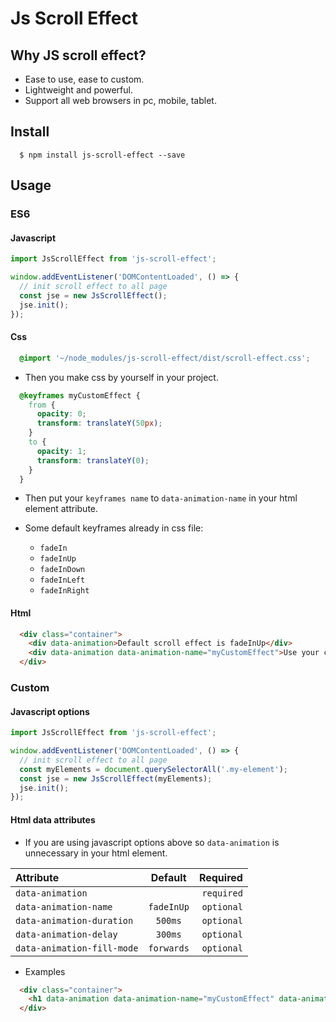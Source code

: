 # Js Scroll Effect

## Why JS scroll effect?

- Ease to use, ease to custom.
- Lightweight and powerful.
- Support all web browsers in pc, mobile, tablet.

## Install

```
  $ npm install js-scroll-effect --save
```

## Usage

### ES6

#### Javascript

```javascript
import JsScrollEffect from 'js-scroll-effect';

window.addEventListener('DOMContentLoaded', () => {
  // init scroll effect to all page
  const jse = new JsScrollEffect();
  jse.init();
});
```

#### Css

```Css
  @import '~/node_modules/js-scroll-effect/dist/scroll-effect.css';
```

- Then you make css by yourself in your project.

```Css
  @keyframes myCustomEffect {
    from {
      opacity: 0;
      transform: translateY(50px);
    }
    to {
      opacity: 1;
      transform: translateY(0);
    }
  }
```

- Then put your `keyframes name` to `data-animation-name` in your html element attribute.

- Some default keyframes already in css file:

  - `fadeIn`
  - `fadeInUp`
  - `fadeInDown`
  - `fadeInLeft`
  - `fadeInRight`

#### Html

```Html
  <div class="container">
    <div data-animation>Default scroll effect is fadeInUp</div>
    <div data-animation data-animation-name="myCustomEffect">Use your custom effect</div>
  </div>
```

### Custom

#### Javascript options

```javascript
import JsScrollEffect from 'js-scroll-effect';

window.addEventListener('DOMContentLoaded', () => {
  // init scroll effect to all page
  const myElements = document.querySelectorAll('.my-element');
  const jse = new JsScrollEffect(myElements);
  jse.init();
});
```

#### Html data attributes

- If you are using javascript options above so `data-animation` is unnecessary in your html element.

| Attribute                  |  Default   |   Required |
| :------------------------- | :--------: | ---------: |
| `data-animation`           |            | `required` |
| `data-animation-name`      | `fadeInUp` | `optional` |
| `data-animation-duration`  |  `500ms`   | `optional` |
| `data-animation-delay`     |  `300ms`   | `optional` |
| `data-animation-fill-mode` | `forwards` | `optional` |

- Examples

```Html
  <div class="container">
    <h1 data-animation data-animation-name="myCustomEffect" data-animation-duration="1000ms" data-animation-delay="500ms">Use data attributes to control your effect</h1>
  </div>
```

